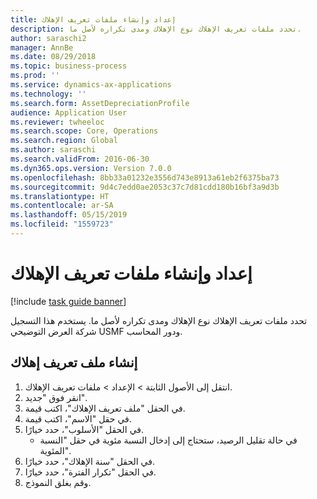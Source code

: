 ```yaml
---
title: إعداد وإنشاء ملفات تعريف الإهلاك
description: تحدد ملفات تعريف الإهلاك نوع الإهلاك ومدى تكراره لأصل ما.
author: saraschi2
manager: AnnBe
ms.date: 08/29/2018
ms.topic: business-process
ms.prod: ''
ms.service: dynamics-ax-applications
ms.technology: ''
ms.search.form: AssetDepreciationProfile
audience: Application User
ms.reviewer: twheeloc
ms.search.scope: Core, Operations
ms.search.region: Global
ms.author: saraschi
ms.search.validFrom: 2016-06-30
ms.dyn365.ops.version: Version 7.0.0
ms.openlocfilehash: 8bb33a01232e3556d743e8913a61eb2f6375ba73
ms.sourcegitcommit: 9d4c7edd0ae2053c37c7d81cdd180b16bf3a9d3b
ms.translationtype: HT
ms.contentlocale: ar-SA
ms.lasthandoff: 05/15/2019
ms.locfileid: "1559723"
---
```

# <a name="set-up-and-create-depreciation-profiles"></a>إعداد وإنشاء ملفات تعريف الإهلاك

[!include [task guide banner](../../includes/task-guide-banner.md)]

تحدد ملفات تعريف الإهلاك نوع الإهلاك ومدى تكراره لأصل ما.   يستخدم هذا التسجيل شركة العرض التوضيحي USMF ودور المحاسب.


## <a name="create-a-depreciation-profile"></a>إنشاء ملف تعريف إهلاك
1. انتقل إلى الأصول الثابتة > الإعداد > ملفات تعريف الإهلاك.
2. انقر فوق "جديد".
3. في الحقل "ملف تعريف الإهلاك"، اكتب قيمة.
4. في حقل "الاسم"، اكتب قيمة.
5. في الحقل "الأسلوب‬"، حدد خيارًا.
    * في حالة تقليل الرصيد، ستحتاج إلى إدخال النسبة مئوية في حقل "النسبة المئوية".  
6. في الحقل "سنة الإهلاك"، حدد خيارًا.
7. في الحقل "تكرار الفترة‬"، حدد خيارًا.
8. وقم بغلق النموذج.

